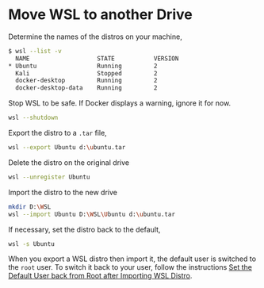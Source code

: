 # Move WSL to another Drive

Determine the names of the distros on your machine,

```sh
$ wsl --list -v
  NAME                   STATE           VERSION
* Ubuntu                 Running         2
  Kali                   Stopped         2
  docker-desktop         Running         2
  docker-desktop-data    Running         2
```

Stop WSL to be safe. If Docker displays a warning, ignore it for now.

```sh
wsl --shutdown
```

Export the distro to a `.tar` file,

```sh
wsl --export Ubuntu d:\ubuntu.tar
```

Delete the distro on the original drive

```sh
wsl --unregister Ubuntu
```

Import the distro to the new drive

```sh
mkdir D:\WSL
wsl --import Ubuntu D:\WSL\Ubuntu d:\ubuntu.tar
```

If necessary, set the distro back to the default,

```sh
wsl -s Ubuntu
```

When you export a WSL distro then import it, the default user is switched to the `root` user. To switch it back to your user, follow the instructions [Set the Default User back from Root after Importing WSL Distro](./set-default-user.md).
